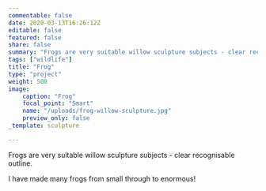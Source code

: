 ```yaml
---
commentable: false
date: 2020-03-13T16:26:12Z
editable: false
featured: false
share: false
summary: "Frogs are very suitable willow sculpture subjects - clear recognisable outline."
tags: ["wildlife"]
title: "Frog"
type: "project"
weight: 500
image: 
    caption: "Frog"
    focal_point: "Smart"
    name: "/uploads/frog-willow-sculpture.jpg"
    preview_only: false
_template: sculpture

---
```

Frogs are very suitable willow sculpture subjects - clear recognisable outline.

I have made many frogs from small through to enormous!
